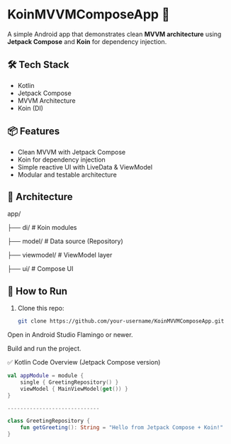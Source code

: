 # KoinMVVMComposeApp 🚀

A simple Android app that demonstrates clean **MVVM architecture** using **Jetpack Compose** and **Koin** for dependency injection.

## 🛠 Tech Stack

- Kotlin
- Jetpack Compose
- MVVM Architecture
- Koin (DI)

## 📦 Features

- Clean MVVM with Jetpack Compose
- Koin for dependency injection
- Simple reactive UI with LiveData & ViewModel
- Modular and testable architecture

## 🧱 Architecture

app/

├── di/ # Koin modules

├── model/ # Data source (Repository)

├── viewmodel/ # ViewModel layer

├── ui/ # Compose UI


## 🧪 How to Run

1. Clone this repo:
   ```bash
   git clone https://github.com/your-username/KoinMVVMComposeApp.git

Open in Android Studio Flamingo or newer.

Build and run the project.

✅ Kotlin Code Overview (Jetpack Compose version)

```kotlin
val appModule = module {
    single { GreetingRepository() }
    viewModel { MainViewModel(get()) }
}

-----------------------------

class GreetingRepository {
    fun getGreeting(): String = "Hello from Jetpack Compose + Koin!"
}



